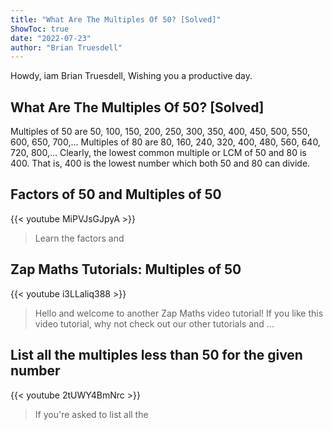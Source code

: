 ```yaml
---
title: "What Are The Multiples Of 50? [Solved]"
ShowToc: true 
date: "2022-07-23"
author: "Brian Truesdell" 
---
```


Howdy, iam Brian Truesdell, Wishing you a productive day.
## What Are The Multiples Of 50? [Solved]
 Multiples of 50 are 50, 100, 150, 200, 250, 300, 350, 400, 450, 500, 550, 600, 650, 700,… Multiples of 80 are 80, 160, 240, 320, 400, 480, 560, 640, 720, 800,… Clearly, the lowest common multiple or LCM of 50 and 80 is 400. That is, 400 is the lowest number which both 50 and 80 can divide.

## Factors of 50 and Multiples of 50
{{< youtube MiPVJsGJpyA >}}
>Learn the factors and 

## Zap Maths Tutorials: Multiples of 50
{{< youtube i3LLaliq388 >}}
>Hello and welcome to another Zap Maths video tutorial! If you like this video tutorial, why not check out our other tutorials and ...

## List all the multiples less than  50  for the given number
{{< youtube 2tUWY4BmNrc >}}
>If you're asked to list all the 

